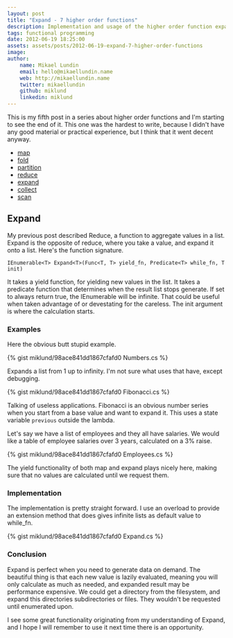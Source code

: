 ```yaml
---
layout: post
title: "Expand - 7 higher order functions"
description: Implementation and usage of the higher order function expand.
tags: functional programming
date: 2012-06-19 18:25:00
assets: assets/posts/2012-06-19-expand-7-higher-order-functions
image: 
author:
    name: Mikael Lundin
    email: hello@mikaellundin.name
    web: http://mikaellundin.name
    twitter: mikaellundin
    github: miklund
    linkedin: miklund
---
```


This is my fifth post in a series about higher order functions and I'm starting to see the end of it. This one was the hardest to write, because I didn't have any good material or practical experience, but I think that it went decent anyway.

* [map](/2012/06/03/map-7-higher-order-functions.html)
* [fold](/2012/06/06/fold-7-higher-order-functions.html)
* [partition](/2012/06/10/partition-7-higher-order-functions.html)
* [reduce](/2012/06/16/reduce-7-higher-order-functions.html)
* [expand](/2012/06/19/expand-7-higher-order-functions.html)
* [collect](/2012/06/21/collect-7-higher-order-functions.html)
* [scan](/2012/06/23/scan-7-higher-order-functions.html)

## Expand

My previous post described Reduce, a function to aggregate values in a list. Expand is the opposite of reduce, where you take a value, and expand it onto a list. Here's the function signature.

```
IEnumerable<T> Expand<T>(Func<T, T> yield_fn, Predicate<T> while_fn, T init)
```

It takes a yield function, for yielding new values in the list. It takes a predicate function that determines when the result list stops generate. If set to always return true, the IEnumerable will be infinite. That could be useful when taken advantage of or devestating for the careless. The init argument is where the calculation starts.

### Examples

Here the obvious butt stupid example.

{% gist miklund/98ace841dd1867cfafd0 Numbers.cs %}

Expands a list from 1 up to infinity. I'm not sure what uses that have, except debugging.

{% gist miklund/98ace841dd1867cfafd0 Fibonacci.cs %}

Talking of useless applications. Fibonacci is an obvious number series when you start from a base value and want to expand it. This uses a state variable `previous` outside the lambda.

Let's say we have a list of employees and they all have salaries. We would like a table of employee salaries over 3 years, calculated on a 3% raise.

{% gist miklund/98ace841dd1867cfafd0 Employees.cs %}

The yield functionality of both map and expand plays nicely here, making sure that no values are calculated until we request them.

### Implementation

The implementation is pretty straight forward. I use an overload to provide an extension method that does gives infinite lists as default value to while\_fn.

{% gist miklund/98ace841dd1867cfafd0 Expand.cs %}

### Conclusion

Expand is perfect when you need to generate data on demand. The beautiful thing is that each new value is lazily evaluated, meaning you will only calculate as much as needed, and expanded result may be performance expensive. We could get a directory from the filesystem, and expand this directories subdirectories or files. They wouldn't be requested until enumerated upon.

I see some great functionality originating from my understanding of Expand, and I hope I will remember to use it next time there is an opportunity.
